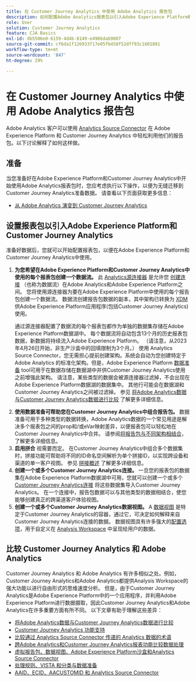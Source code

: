 ```yaml
---
title: 在 Customer Journey Analytics 中使用 Adobe Analytics 报告包
description: 如何配置Adobe Analytics报表包以引入Adobe Experience Platform和Customer Journey Analytics
role: User
solution: Customer Journey Analytics
feature: CJA Basics
exl-id: db5506e0-6159-4d4b-8149-e4966dab9807
source-git-commit: cf6da1f126933f17e05fb458f52dff93c1601891
workflow-type: tm+mt
source-wordcount: '847'
ht-degree: 29%

---
```


# 在 Customer Journey Analytics 中使用 Adobe Analytics 报告包

Adobe Analytics 客户可以使用 [Analytics Source Connector](https://experienceleague.adobe.com/docs/experience-platform/sources/connectors/adobe-applications/analytics.html?lang=zh-Hans) 在 Adobe Experience Platform 和 Customer Journey Analytics 中轻松利用他们的报告包。以下讨论解释了如何这样做。

## 准备

当您准备好在Adobe Experience Platform和Customer Journey Analytics中开始使用Adobe Analytics报表包时，您应考虑执行以下操作，以便为无缝迁移到Customer Journey Analytics准备数据。 请查看以下页面获取更多信息：

* [从 Adobe Analytics 演变到 Customer Journey Analytics](/help/getting-started/aa-to-cja.md)

## 设置报表包以引入Adobe Experience Platform和Customer Journey Analytics

准备好数据后，您就可以开始配置报表包，以便在Adobe Experience Platform和Customer Journey Analytics中使用。

1. **为您希望在Adobe Experience Platform和Customer Journey Analytics中使用的每个报表包创建一个数据流。** 此 [Analytics源连接器](https://experienceleague.adobe.com/docs/experience-platform/sources/connectors/adobe-applications/analytics.html?lang=zh-Hans) 是允许您 [创建连接](/help/connections/create-connection.md) （也称为数据流）在Adobe Analytics和Adobe Experience Platform之间。 您将使用源连接器为要在Adobe Experience Platform中使用的每个报告包创建一个数据流。 数据流创建报告包数据的副本，其中架构已转换为  [XDM](https://experienceleague.adobe.com/docs/platform-learn/tutorials/schemas/schemas-and-experience-data-model.html?lang=zh-Hans) 供Adobe Experience Platform应用程序(包括Customer Journey Analytics)使用。<p>通过源连接器配置了数据流的每个报表包都作为单独的数据集存储在Adobe Experience Platform数据湖中。 每个数据流将自动包含13个月的历史报表包数据，新数据将持续流入Adobe Experience Platform。 （请注意，从2023年4月26日开始，非生产沙盒中的回填限制为3个月。） 使用 Analytics Source Connector，您无需担心提前创建架构。系统会自动为您创建特定于 Adobe Analytics 的标准化架构。但是，Adobe Experience Platform [数据准备](https://experienceleague.adobe.com/docs/experience-platform/data-prep/home.html?lang=zh-Hans) tool可用于在数据存储在数据湖中并供Customer Journey Analytics使用之前增强此架构。 请注意，某些类型的数据会被源连接器过滤掉，不会出现在Adobe Experience Platform数据湖的数据集中。 其他行可能会在数据湖和Customer Journey Analytics之间被过滤掉。 参见 [将Adobe Analytics数据与Customer Journey Analytics数据进行比较](/help/troubleshooting/compare.md) 了解更多详细信息。
1. **使用数据准备可帮助您在Customer Journey Analytics中组合报告包。** 数据准备可用于多种类型的数据转换，Adobe Analytics数据的一个常见用途是解决多个报表包之间的prop和/或eVar映射差异，以便报表包可以轻松地在Customer Journey Analytics中合并。 请参阅[将报告包与不同架构相结合](/help/use-cases/aa-data/combine-report-suites.md)，了解更多详细信息。
1. **启用拼合** 视需要而定。 在Customer Journey Analytics中组合多个数据集时，拼接功能可帮助将不同的ID命名空间解析为单个拼接ID，以实现跨设备和渠道的单一客户视图。 参见 [拼接概述](../../stitching/overview.md) 了解更多详细信息。
1. **创建一个或多个Customer Journey Analytics连接。** 一旦您的报表包的数据集在Adobe Experience Platform数据湖中可用，您就可以创建一个或多个 [Customer Journey Analytics连接](/help/connections/overview.md) 将这些数据集导入Customer Journey Analytics。 在一个连接中，报告包数据可以与其他类型的数据相结合，使您能够创建真正的跨渠道客户体验视图。
1. **创建一个或多个Customer Journey Analytics数据视图。** A [数据视图](/help/data-views/data-views.md) 是特定于Customer Journey Analytics的容器，通过它，可决定如何解释来自Customer Journey Analytics连接的数据。 数据视图具有许多强大的[配置选项](/help/data-views/create-dataview.md)，用于自定义在 [Analysis Workspace](/help/analysis-workspace/home.md) 中呈现给用户的数据。

## 比较 Customer Journey Analytics 和 Adobe Analytics

Customer Journey Analytics 和 Adobe Analytics 有许多相似之处。例如，Customer Journey Analytics和Adobe Analytics都提供Analysis Workspace的强大功能以进行自由形式的思维速度分析。 但是，由于Customer Journey Analytics是Adobe Experience Platform中的一个应用程序，并利用Adobe Experience Platform进行数据摄取，因此Customer Journey Analytics和Adobe Analytics在许多重要方面有所不同。 以下文章有助于理解这些差异：

* [将Adobe Analytics数据与Customer Journey Analytics数据进行比较](/help/troubleshooting/compare.md)
* [Customer Journey Analytics 功能支持](/help/getting-started/aa-vs-cja/cja-aa.md)
* [比较通过 Analytics Source Connector 传递的 Analytics 数据的术语](/help/getting-started/aa-vs-cja/terminology.md)
* [跨Adobe Analytics和Customer Journey Analytics报表功能比较数据处理](/help/getting-started/aa-vs-cja/data-processing-comparisons.md)
* [虚拟报告包、数据视图、Adobe Experience Platform沙盒和Analytics Source Connector](/help/getting-started/aa-vs-cja/vrs-dataview-sandbox-adc.md)
* [处理规则、VISTA 和分类与数据准备](/help/getting-started/aa-vs-cja/pr-vista-dataprep.md)
* [AAID、ECID、AACUSTOMID 和 Analytics Source Connector](/help/getting-started/aa-vs-cja/aaid-ecid-adc.md)

